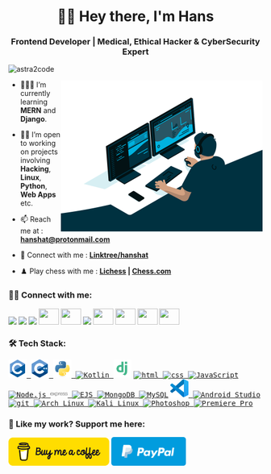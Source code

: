 <!-- my-badges start -->
<!-- my-badges end -->
<!-- [![MasterHead] -->
<h1 align="center">👋🏻 Hey there, I'm Hans</h1>
<h3 align="center"> Frontend Developer | Medical, Ethical Hacker & CyberSecurity Expert</h3>

<p align="left"> <img
        src="https://komarev.com/ghpvc/?username=HansHat&label=Profile%20views&color=0e75b6&style=flat"
        alt="astra2code" /> </p>

<img align="right" alt="Coding" width="400" src="doc/avento.gif" />

- 🧑🏻‍💻 I’m currently learning **MERN** and  **Django**.

- 🤝🏻 I’m open to working on projects involving **Hacking**, **Linux**, **Python**, **Web Apps** etc.

- 📫 Reach me at : **<hanshat@protonmail.com>**

- 📱 Connect with me : **[Linktree/hanshat](https://linktr.ee/hanshat)**

- ♟️ Play chess with me : **[Lichess](https://lichess.org/@/hanshat) | [Chess.com](https://chess.com/member/hanshat)**

<h3 align="left">🤙🏻 Connect with me:</h3>
<p align="left">
        <a href="https://www.hackerrank.com/profile/hanshat" target="_blank" rel="noreferrer"> <kbd> <img
            src="https://upload.wikimedia.org/wikipedia/commons/4/40/HackerRank_Icon-1000px.png"
            width="34" /></a>
        <a href="https://leetcode.com/hanshat/" target="_blank" rel="noreferrer"> <kbd> <img
            src="https://upload.wikimedia.org/wikipedia/commons/1/19/LeetCode_logo_black.png"
            width="34" /></a>
        <a href="https://www.codechef.com/users/hanshat" target="_blank" rel="noreferrer"> <kbd> <img
            src="https://static.uacdn.net/thumbnail/external-app-icons/ce4fd2180646452aa0b03c3ffa3ef8e2.png"
            width="34" /></a>
        <a href="https://www.stackoverflow.com/users/20801729/hanshat"
        target="_blank" rel="noreferrer"> <kbd> <img
            src="https://upload.wikimedia.org/wikipedia/commons/e/ef/Stack_Overflow_icon.svg"
            width="40" height="32" /></a>
        <a href="https://www.dev.to/hanshat" target="_blank"
        rel="noreferrer"> <kbd> <img
            src="https://dev-to-uploads.s3.amazonaws.com/uploads/logos/resized_logo_UQww2soKuUsjaOGNB38o.png"
            width="40" height="32" /></a>
                 <a href="https://www.twitter.com/hanshatt" target="_blank" rel="noreferrer"> <kbd> <img
            src="https://is1-ssl.mzstatic.com/image/thumb/Purple116/v4/1c/1a/0d/1c1a0d1f-3fa5-4644-49ac-034e84d267a0/ProductionAppIcon-1x_U007emarketing-0-7-0-0-0-85-220.png/460x0w.webp"
            width="34" /></a>
        <a href="https://www.facebook.com/hanshat" target="_blank"
        rel="noreferrer"> <kbd> <img
            src="https://upload.wikimedia.org/wikipedia/en/0/04/Facebook_f_logo_%282021%29.svg"
            width="40" height="32" /></a> <a href="http://www.instagram.com/hanshat" target="_blank"
        rel="noreferrer"> <kbd> <img
            src="https://upload.wikimedia.org/wikipedia/commons/9/95/Instagram_logo_2022.svg"
            width="40" height="32" /></a> <a href="https://www.linkedin.com/in/hanshat" target="_blank"
        rel="noreferrer"> <kbd> <img
            src="https://upload.wikimedia.org/wikipedia/commons/8/81/LinkedIn_icon.svg"
            width="40" height="32" /></a>
                <a href="https://www.youtube.com/c/hanshat" target="_blank"
        rel="noreferrer"> <kbd> <img
            src="https://upload.wikimedia.org/wikipedia/commons/0/09/YouTube_full-color_icon_%282017%29.svg"
            width="40" height="32" /></a>
</p>

<h3 align="left">🛠️ Tech Stack:</h3>
<p align="left"> <a href="https://www.cprogramming.com/" target="_blank" rel="noreferrer">  <kbd> <img
            src="https://raw.githubusercontent.com/devicons/devicon/master/icons/c/c-original.svg" alt="c"
            width="36" /> </a>
    <a href="https://www.w3schools.com/cpp/" target="_blank" rel="noreferrer">  <kbd> <img
            src="https://raw.githubusercontent.com/devicons/devicon/master/icons/cplusplus/cplusplus-original.svg"
            alt="cplusplus" width="36" /> </a>
    <a href="https://www.python.org" target="_blank" rel="noreferrer">  <kbd> <img
            src="https://raw.githubusercontent.com/devicons/devicon/master/icons/python/python-original.svg"
            alt="python" width="36" /> </a>
    <a href="https://www.kotlinlang.org" target="_blank" rel="noreferrer">  <kbd> <img
            src="https://icon.icepanel.io/Technology/svg/Kotlin.svg"
            alt="Kotlin" width="36" /> </a>
        <a href="https://www.djangoproject.com/" target="_blank" rel="noreferrer"> <kbd> <img src="https://raw.githubusercontent.com/vscode-icons/vscode-icons/0927fc72a1d655c12ec60178df88bef6da3b883d/icons/file_type_django.svg" width="36" alt="Django" /></a>
    <a href="https://developer.mozilla.org/en-US/docs/Web/HTML" target="_blank" rel="noreferrer">  <kbd> <img
            src="https://www.w3.org/html/logo/downloads/HTML5_Logo.svg"
            alt="html" width="36" /> </a>
    <a href="https://developer.mozilla.org/en-US/docs/Web/CSS" target="_blank" rel="noreferrer">  <kbd> <img
            src="https://upload.wikimedia.org/wikipedia/commons/d/d5/CSS3_logo_and_wordmark.svg"
            alt="css" width="26" /> </a>
    <a href="https://ecma-international.org/publications-and-standards/standards/ecma-262/" target="_blank" rel="noreferrer">  <kbd> <img
            src="https://upload.wikimedia.org/wikipedia/commons/6/6a/JavaScript-logo.png"
            alt="JavaScript" width="34" /> </a>
    <a href="https://nodejs.org/en" target="_blank" rel="noreferrer">  <kbd> <img
            src="https://raw.githubusercontent.com/rahuldkjain/github-profile-readme-generator/master/src/images/icons/BackendDevelopment/nodejs.svg"
            alt="Node.js" width="34" /> </a>
    <a href="https://expressjs.com/" target="_blank" rel="noreferrer">  <kbd> <img
            src="https://raw.githubusercontent.com/rahuldkjain/github-profile-readme-generator/master/src/images/icons/BackendDevelopment/express.svg"
            alt="Express.js" width="34" /> </a>
    <a href="https://ejs.co/" target="_blank" rel="noreferrer">  <kbd> <img
            src="https://www.svgrepo.com/show/373574/ejs.svg"
            alt="EJS" width="36" /> </a>
    <a href="https://www.mongodb.com/" target="_blank" rel="noreferrer">  <kbd> <img
            src="https://raw.githubusercontent.com/rahuldkjain/github-profile-readme-generator/master/src/images/icons/Database/mongodb.svg"
            alt="MongoDB" width="38" /> </a>
    <a href="https://www.mysql.com/" target="_blank" rel="noreferrer"> <kbd> <img src="https://skillicons.dev/icons?i=mysql" width="36" alt="MySQL" /></a>
<!--     <a href="https://kotlinlang.org" target="_blank" rel="noreferrer">  <kbd> <img
            src="https://raw.githubusercontent.com/github/explore/4479d2a2c854198cb00160f8593519c14dc3b905/topics/kotlin/kotlin.png"
            alt="kotlin" width="36" /> </a> -->
    <a href="https://code.visualstudio.com/" target="_blank" rel="noreferrer">  <kbd> <img
            src="https://github.com/devicons/devicon/blob/master/icons/vscode/vscode-original.svg"
            title="Visual Studio Code" alt="Visual Studio Code" width="36"/> </a>
<a href="https://developer.android.com/studio/" target="_blank" rel="noreferrer">  <kbd> <img
            src="https://upload.wikimedia.org/wikipedia/commons/c/c1/Android_Studio_icon_%282023%29.svg"
            alt="Android Studio" width="36" /> </a>
    <a href="https://git-scm.com/" target="_blank" rel="noreferrer">  <kbd> <img
            src="https://www.vectorlogo.zone/logos/git-scm/git-scm-icon.svg" alt="git" width="36"/>
        </a>
    <a href="https://archlinux.org/" target="_blank" rel="noreferrer"> <kbd>  <img
            src="https://upload.wikimedia.org/wikipedia/commons/1/13/Arch_Linux_%22Crystal%22_icon.svg"
            alt="Arch Linux" width="36" /> </a>
    <a href="https://www.kali.org/" target="_blank" rel="noreferrer">  <kbd> <img
            src="https://upload.wikimedia.org/wikipedia/commons/2/2b/Kali-dragon-icon.svg" alt="Kali Linux"
            width="36" /> </a>
    <!--   <a href="https://ubuntu.com/" target="_blank" rel="noreferrer"> <img src="https://assets.ubuntu.com/v1/29985a98-ubuntu-logo32.png" alt="Ubuntu" width="36" height="40"/> </a>
<a href="https://linuxmint.com/" target="_blank" rel="noreferrer"> <img src="https://upload.wikimedia.org/wikipedia/commons/3/3f/Linux_Mint_logo_without_wordmark.svg" alt="Linux Mint" width="36" height="40"/> </a> -->
    <a href="https://www.adobe.com/uk/products/photoshop.html" target="_blank" rel="noreferrer"> <kbd> <img
            src="https://upload.wikimedia.org/wikipedia/commons/thumb/a/af/Adobe_Photoshop_CC_icon.svg/240px-Adobe_Photoshop_CC_icon.svg.png"
            alt="Photoshop" width="36" /> </a> <a
        href="https://www.adobe.com/uk/products/premiere.html" target="_blank" rel="noreferrer"> <kbd> <img
            src="https://upload.wikimedia.org/wikipedia/commons/4/40/Adobe_Premiere_Pro_CC_icon.svg"
            alt="Premiere Pro" width="36" /> </a>
</p>


<h3 align="left">🚀 Like my work? Support me here:</h3>
<a href="https://www.buymeacoffee.com/Hanshat" target="_blank"> <kbd> <img
        src="doc/default-yellow.png" alt="Buy Me A Coffee"
        width="200"></a>
<a href="doc/paypal-button-blue.png" target="_blank"> <kbd> <img
        src="doc/paypal-button-blue.png" alt="PayPal"
        width="148"></a>
